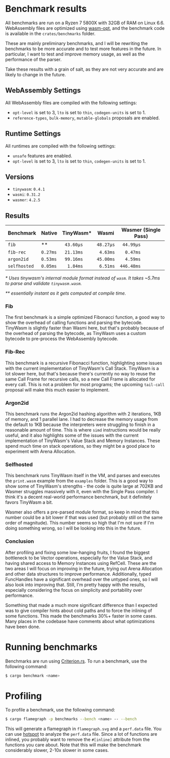 # Benchmark results

All benchmarks are run on a Ryzen 7 5800X with 32GB of RAM on Linux 6.6.
WebAssembly files are optimized using [wasm-opt](https://github.com/WebAssembly/binaryen),
and the benchmark code is available in the `crates/benchmarks` folder.

These are mainly preliminary benchmarks, and I will be rewriting the benchmarks to be more accurate and to test more features in the future.
In particular, I want to test and improve memory usage, as well as the performance of the parser.

Take these results with a grain of salt, as they are not very accurate and are likely to change in the future.

## WebAssembly Settings

All WebAssembly files are compiled with the following settings:

- `opt-level` is set to 3, `lto` is set to `thin`, `codegen-units` is set to 1.
- `reference-types`, `bulk-memory`, `mutable-globals` proposals are enabled.

## Runtime Settings

All runtimes are compiled with the following settings:

- `unsafe` features are enabled.
- `opt-level` is set to 3, `lto` is set to `thin`, `codegen-units` is set to 1.

## Versions

- `tinywasm`: `0.4.1`
- `wasmi`: `0.31.2`
- `wasmer`: `4.2.5`

## Results

| Benchmark    | Native   | TinyWasm\* | Wasmi     | Wasmer (Single Pass) |
| ------------ | -------- | ---------- | --------- | -------------------- |
| `fib`        | \*\*     | ` 43.60µs` | `48.27µs` | ` 44.99µs`           |
| `fib-rec`    | `0.27ms` | ` 21.13ms` | ` 4.63ms` | `  0.47ms`           |
| `argon2id`   | `0.53ms` | ` 99.16ms` | `45.00ms` | `  4.59ms`           |
| `selfhosted` | `0.05ms` | `  1.84ms` | ` 6.51ms` | `446.48ms`           |

_\* Uses tinywasm's internal module format instead of `wasm`. It takes ~5.7ms to parse and validate `tinywasm.wasm`._

_\*\* essentially instant as it gets computed at compile time._

### Fib

The first benchmark is a simple optimized Fibonacci function, a good way to show the overhead of calling functions and parsing the bytecode.
TinyWasm is slightly faster than Wasmi here, but that's probably because of the overhead of parsing the bytecode, as TinyWasm uses a custom bytecode to pre-process the WebAssembly bytecode.

### Fib-Rec

This benchmark is a recursive Fibonacci function, highlighting some issues with the current implementation of TinyWasm's Call Stack.
TinyWasm is a lot slower here, but that's because there's currently no way to reuse the same Call Frame for recursive calls, so a new Call Frame is allocated for every call. This is not a problem for most programs; the upcoming `tail-call` proposal will make this much easier to implement.

### Argon2id

This benchmark runs the Argon2id hashing algorithm with 2 iterations, 1KB of memory, and 1 parallel lane.
I had to decrease the memory usage from the default to 1KB because the interpreters were struggling to finish in a reasonable amount of time.
This is where `simd` instructions would be really useful, and it also highlights some of the issues with the current implementation of TinyWasm's Value Stack and Memory Instances. These spend much time on stack operations, so they might be a good place to experiment with Arena Allocation.

### Selfhosted

This benchmark runs TinyWasm itself in the VM, and parses and executes the `print.wasm` example from the `examples` folder.
This is a good way to show some of TinyWasm's strengths - the code is quite large at 702KB and Wasmer struggles massively with it, even with the Single Pass compiler. I think it's a decent real-world performance benchmark, but it definitely favors TinyWasm a bit.

Wasmer also offers a pre-parsed module format, so keep in mind that this number could be a bit lower if that was used (but probably still on the same order of magnitude). This number seems so high that I'm not sure if I'm doing something wrong, so I will be looking into this in the future.

### Conclusion

After profiling and fixing some low-hanging fruits, I found the biggest bottleneck to be Vector operations, especially for the Value Stack, and having shared access to Memory Instances using RefCell. These are the two areas I will focus on improving in the future, trying out Arena Allocation and other data structures to improve performance. Additionally, typed FuncHandles have a significant overhead over the untyped ones, so I will also look into improving that. Still, I'm pretty happy with the results, especially considering the focus on simplicity and portability over performance.

Something that made a much more significant difference than I expected was to give compiler hints about cold paths and to force the inlining of some functions. This made the benchmarks 30%+ faster in some cases. Many places in the codebase have comments about what optimizations have been done.

# Running benchmarks

Benchmarks are run using [Criterion.rs](https://github.com/bheisler/criterion.rs). To run a benchmark, use the following command:

```sh
$ cargo benchmark <name>
```

# Profiling

To profile a benchmark, use the following command:

```sh
$ cargo flamegraph -p benchmarks --bench <name> -- --bench
```

This will generate a flamegraph in `flamegraph.svg` and a `perf.data` file.
You can use [hotspot](https://github.com/KDAB/hotspot) to analyze the `perf.data` file.
Since a lot of functions are inlined, you probably want to remove the `#[inline]` attribute from the functions you care about.
Note that this will make the benchmark considerably slower, 2-10x slower in some cases.
